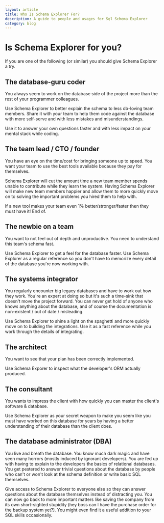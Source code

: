 ```yaml
---
layout: article
title: Who Is Schema Explorer For?
description: A guide to people and usages for Sql Schema Explorer
category: blog
---
```


# Is Schema Explorer for you?

If you are one of the following (or similar) you should give Schema Explorer a try.

## The database-guru coder

You always seem to work on the database side of the project more than the rest of your programmer colleagues.

Use Schema Explorer to better explain the schema to less db-loving team members. Share it with your team to help them code against the database with more self-serve and with less mistakes and misunderstandings.

Use it to answer your own questions faster and with less impact on your mental stack while coding.

## The team lead / CTO / founder

You have an eye on the time/cost for bringing someone up to speed. You want your team to use the best tools available because they pay for themselves.

Schema Explorer will cut the amount time a new team member spends unable to contribute while they learn the system. Having Schema Explorer will make new team members happier and allow them to more quickly move on to solving the important problems you hired them to help with.

If a new tool makes your team even 1% better/stronger/faster then they must have it! End of.

## The newbie on a team

You want to not feel out of depth and unproductive. You need to understand this team's schema fast.

Use Schema Explorer to get a feel for the database faster. Use Schema Explorer as a regular reference so you don't have to memorize every detail of the database you're now working with.

## The systems integrator

You regularly encounter big legacy databases and have to work out how they work. You're an expert at doing so but it's such a time-sink that doesn't move the project forward. You can never get hold of anyone who knows anything about the database, and of course the documentation is non-existent / out of date / misleading.

Use Schema Explorer to shine a light on the spaghetti and more quickly move on to building the integrations. Use it as a fast reference while you work through the details of integrating.

## The architect

You want to see that your plan has been correctly implemented.

Use Schema Exporer to inspect what the developer's ORM actually produced.

## The consultant

You wants to impress the client with how quickly you can master the client's software & database.

Use Schema Explorer as your secret weapon to make you seem like you must have worked on this database for years by having a better understanding of their database than the client does.

## The database administrator (DBA)

You live and breath the database. You know much dark magic and have seen many horrors (mostly induced by ignorant developers). You are fed up with having to explain to the developers the basics of relational databases. You get pestered to answer trivial questions about the database by people who can't or won't look at the schema definition or write basic SQL themselves.

Give access to Schema Explorer to everyone else so they can answer questions about the database themselves instead of distracting you. You can now go back to more important matters like saving the company from its own short-sighted stupidity (hey boss can I have the purchase order for the backup system yet?). You might even find it a useful addition to your SQL skills occasionally.
